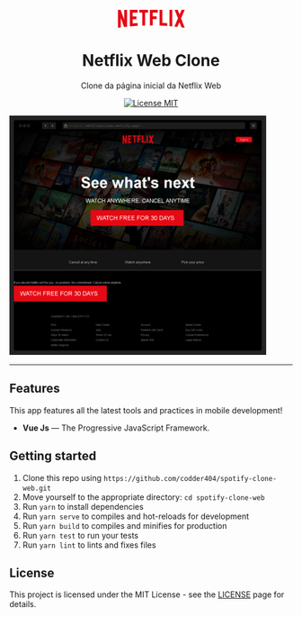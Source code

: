 <h1 align="center">
<br>
  <img src="src/logo.png" alt="Netflix Web Clone" width="120">
<br>
<br>
  Netflix Web Clone
</h1>

<p align="center">Clone da página inicial da Netflix Web </p>

<p align="center">
  <a href="https://opensource.org/licenses/MIT">
    <img src="https://img.shields.io/badge/License-MIT-blue.svg" alt="License MIT">
  </a>
</p>

[//]: # (Add your gifs/images here:)
<div>
  <img src="src/netflix.png" alt="Netflix" height="425">
</div>

<hr />

## Features
[//]: # (Add the features of your project here:)
This app features all the latest tools and practices in mobile development!

- **Vue Js** — The Progressive JavaScript Framework.

## Getting started

1. Clone this repo using `https://github.com/codder404/spotify-clone-web.git`
2. Move yourself to the appropriate directory: `cd spotify-clone-web`
3. Run `yarn` to install dependencies
4. Run `yarn serve` to compiles and hot-reloads for development
4. Run `yarn build` to compiles and minifies for production
5. Run `yarn test` to run your tests
6. Run `yarn lint` to lints and fixes files


## License

This project is licensed under the MIT License - see the [LICENSE](https://opensource.org/licenses/MIT) page for details.
